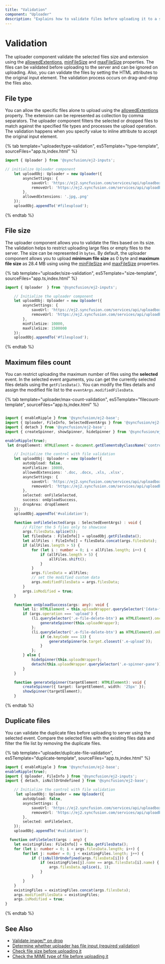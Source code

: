 ```yaml
---
title: "Validation"
component: "Uploader"
description: "Explains how to validate files before uploading it to a server such as valid file extensions, min and max file size, and duplicate files."
---
```


# Validation

The uploader component validate the selected files size and extension using the [allowedExtentions](../api/uploader/#allowedextensions), [minFileSize](../api/uploader/#minfilesize) and [maxFileSize](../api/uploader/#maxfilesize) properties. The files can be validated before uploading to the server and can be ignored on uploading. Also, you can validate the files by setting the HTML attributes to the original input element. The validation process occurs on drag-and-drop the files also.

## File type

You can allow the specific files alone to upload using the [allowedExtentions](../api/uploader/#allowedextensions) property. The extension can be represented as collection by comma separators. The uploader component filters the selected or dropped files to match against the specified file types and processes the upload operation. The validation happens when you specify value to inline attribute to accept the original input element.

{% tab template="uploader/type-validation", es5Template="type-template", sourceFiles="app.ts,index.html" %}

```typescript
import { Uploader } from '@syncfusion/ej2-inputs';

// initialize Uploader component
    let uploadObj: Uploader = new Uploader({
        asyncSettings: {
            saveUrl: 'https://ej2.syncfusion.com/services/api/uploadbox/Save',
            removeUrl: 'https://ej2.syncfusion.com/services/api/uploadbox/Remove'
        },
        allowedExtensions: '.jpg,.png'
    });
    uploadObj.appendTo('#fileupload');
```

{% endtab %}

## File size

The uploader component allows you to validate the files based on its size. The validation helps to restrict uploading large files or empty files to the server. The size can be represented in `bytes`. By default, the uploader component allows you to upload **minimum file size** as 0 byte and **maximum file size** as 28.4 MB using using the [minFileSize](../api/uploader/#minfilesize) and [maxFileSize](../api/uploader/#maxfilesize) properties.

{% tab template="uploader/size-validation", es5Template="size-template", sourceFiles="app.ts,index.html" %}

```typescript
import { Uploader  } from '@syncfusion/ej2-inputs';

    // Initialize the uploader component
    let uploadObj: Uploader = new Uploader({
        asyncSettings: {
            saveUrl: 'https://ej2.syncfusion.com/services/api/uploadbox/Save',
            removeUrl: 'https://ej2.syncfusion.com/services/api/uploadbox/Remove'
        },
        minFileSize: 10000,
        maxFileSize: 1500000
    });
    uploadObj.appendTo('#fileupload');
```

{% endtab %}

## Maximum files count

You can restrict uploading the maximum number of files using the **selected** event. In the selected event arguments, you can get the currently selected files details using the `getFilesData()`. You can modify the files details and assign the modified file list to the `eventArgs.modifiedFilesData`.

{% tab template="uploader/max-count-validation", es5Template="filecount-template", sourceFiles="app.ts,index.html" %}

```typescript

import { enableRipple } from '@syncfusion/ej2-base';
import { Uploader, FileInfo, SelectedEventArgs } from '@syncfusion/ej2-inputs';
import { detach } from '@syncfusion/ej2-base';
import { createSpinner, showSpinner, hideSpinner } from '@syncfusion/ej2-popups';

enableRipple(true);
 let dropElement: HTMLElement = document.getElementsByClassName('control-fluid')[0] as HTMLElement;

    // Initialize the control with file validation
    let uploadObj: Uploader = new Uploader({
        autoUpload: false,
        minFileSize: 10000,
        allowedExtensions: '.doc, .docx, .xls, .xlsx',
        asyncSettings: {
            saveUrl: 'https://ej2.syncfusion.com/services/api/uploadbox/Save',
            removeUrl: 'https://ej2.syncfusion.com/services/api/uploadbox/Remove'
        },
        selected: onFileSelected,
        success: onUploadSuccess,
        dropArea: dropElement
    });
    uploadObj.appendTo('#validation');

    function onFileSelected(args : SelectedEventArgs) : void {
        // Filter the 5 files only to showcase
        args.filesData.splice(5);
        let filesData : FileInfo[] = uploadObj.getFilesData();
        let allFiles : FileInfo[] = filesData.concat(args.filesData);
        if (allFiles.length > 5) {
            for (let i : number = 0; i < allFiles.length; i++) {
                if (allFiles.length > 5) {
                    allFiles.shift();
                }
            }
            args.filesData = allFiles;
            // set the modified custom data
            args.modifiedFilesData = args.filesData;
        }
        args.isModified = true;
    }

    function onUploadSuccess(args: any): void {
        let li: HTMLElement = this.uploadWrapper.querySelector('[data-file-name="' + args.file.name + '"]');
        if (args.operation === 'upload') {
            (li.querySelector('.e-file-delete-btn') as HTMLElement).onclick = () => {
                generateSpinner(this.uploadWrapper);
            };
            (li.querySelector('.e-file-delete-btn') as HTMLElement).onkeydown = (e: any) => {
                if (e.keyCode === 13) {
                    generateSpinner(e.target.closest('.e-upload'));
                }
            };
        } else {
            hideSpinner(this.uploadWrapper);
            detach(this.uploadWrapper.querySelector('.e-spinner-pane'));
        }
    }

    function generateSpinner(targetElement: HTMLElement): void {
        createSpinner({ target: targetElement, width: '25px' });
        showSpinner(targetElement);
    }

```

{% endtab %}

## Duplicate files

You can validate the duplicate files before uploading to server using the selected event. Compare the selected files with the existing files data and filter the file list by removing the duplicate files.

{% tab template="uploader/duplicate-file-validation", es5Template="duplicate-template", sourceFiles="app.ts,index.html" %}

```typescript
import { enableRipple } from '@syncfusion/ej2-base';
enableRipple(true);
import { Uploader, FileInfo } from '@syncfusion/ej2-inputs';
import { detach, isNullOrUndefined } from '@syncfusion/ej2-base';

    // Initialize the control with file validation
     let uploadObj: Uploader = new Uploader({
        autoUpload: false,
        asyncSettings: {
            saveUrl: 'https://ej2.syncfusion.com/services/api/uploadbox/Save',
            removeUrl: 'https://ej2.syncfusion.com/services/api/uploadbox/Remove'
        },
        selected: onFileSelect,
    });
    uploadObj.appendTo('#validation');

  function onFileSelect(args : any) {
    let existingFiles: FileInfo[] = this.getFilesData();
    for (let i: number = 0; i < args.filesData.length; i++) {
        for(let j: number = 0; j < existingFiles.length; j++) {
            if (!isNullOrUndefined(args.filesData[i])) {
                if (existingFiles[j].name == args.filesData[i].name) {
                    args.filesData.splice(i, 1);
                }
            }
        }
    }
    existingFiles = existingFiles.concat(args.filesData);
    args.modifiedFilesData = existingFiles;
    args.isModified = true;
}
```

{% endtab %}

## See Also

* [Validate image/* on drop](./how-to/validate-image-on-drop)
* [Determine whether uploader has file input (required validation)](./how-to/determine-whether-the-uploader-has-input-file)
* [Check file size before uploading it](./how-to/check-file-size-before-uploading)
* [Check the MIME type of file before uploading it](./how-to/check-the-mime-type-of-file-before-upload)
